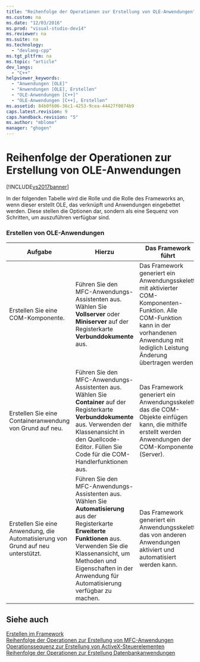 ```yaml
---
title: "Reihenfolge der Operationen zur Erstellung von OLE-Anwendungen"
ms.custom: na
ms.date: "12/03/2016"
ms.prod: "visual-studio-dev14"
ms.reviewer: na
ms.suite: na
ms.technology: 
  - "devlang-cpp"
ms.tgt_pltfrm: na
ms.topic: "article"
dev_langs: 
  - "C++"
helpviewer_keywords: 
  - "Anwendungen [OLE]"
  - "Anwendungen [OLE], Erstellen"
  - "OLE-Anwendungen [C++]"
  - "OLE-Anwendungen [C++], Erstellen"
ms.assetid: 84b0f606-36c1-4253-9cea-44427f0074b9
caps.latest.revision: 9
caps.handback.revision: "5"
ms.author: "mblome"
manager: "ghogen"
---
```

# Reihenfolge der Operationen zur Erstellung von OLE-Anwendungen
[!INCLUDE[vs2017banner](../assembler/inline/includes/vs2017banner.md)]

In der folgenden Tabelle wird die Rolle und die Rolle des Frameworks an, wenn dieser erstellt OLE, das verknüpft und Anwendungen eingebettet werden.  Diese stellen die Optionen dar, sondern als eine Sequenz von Schritten, um auszuführen verfügbar sind.  
  
### Erstellen von OLE\-Anwendungen  
  
|Aufgabe|Hierzu|Das Framework führt|  
|-------------|------------|-------------------------|  
|Erstellen Sie eine COM\-Komponente.|Führen Sie den MFC\-Anwendungs\-Assistenten aus.  Wählen Sie **Vollserver** oder **Miniserver** auf der Registerkarte **Verbunddokumente** aus.|Das Framework generiert ein Anwendungsskelett mit aktivierter COM\-Komponenten\-Funktion.  Alle COM\-Funktion kann in der vorhandenen Anwendung mit lediglich Leistung Änderung übertragen werden.|  
|Erstellen Sie eine Containeranwendung von Grund auf neu.|Führen Sie den MFC\-Anwendungs\-Assistenten aus.  Wählen Sie **Container** auf der Registerkarte **Verbunddokumente** aus.  Verwenden der Klassenansicht in den Quellcode\-Editor.  Füllen Sie Code für die COM\-Handlerfunktionen aus.|Das Framework generiert ein Anwendungsskelett, das die COM\-Objekte einfügen kann, die mithilfe erstellt werden Anwendungen der COM\-Komponente \(Server\).|  
|Erstellen Sie eine Anwendung, die Automatisierung von Grund auf neu unterstützt.|Führen Sie den MFC\-Anwendungs\-Assistenten aus.  Wählen Sie **Automatisierung** aus der Registerkarte **Erweiterte Funktionen** aus.  Verwenden Sie die Klassenansicht, um Methoden und Eigenschaften in der Anwendung für Automatisierung verfügbar zu machen.|Das Framework generiert ein Anwendungsskelett, das von anderen Anwendungen aktiviert und automatisiert werden kann.|  
  
## Siehe auch  
 [Erstellen im Framework](../mfc/building-on-the-framework.md)   
 [Reihenfolge der Operationen zur Erstellung von MFC\-Anwendungen](../mfc/sequence-of-operations-for-building-mfc-applications.md)   
 [Operationssequenz zur Erstellung von ActiveX\-Steuerelementen](../mfc/sequence-of-operations-for-creating-activex-controls.md)   
 [Reihenfolge der Operationen zur Erstellung Datenbankanwendungen](../mfc/sequence-of-operations-for-creating-database-applications.md)